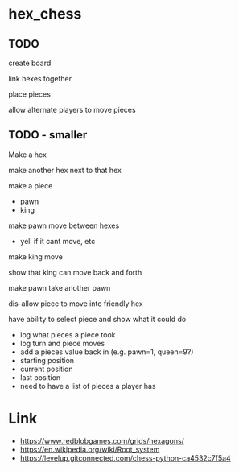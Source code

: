 # hex_chess




## TODO
create board

link hexes together

place pieces

allow alternate players to move pieces

## TODO - smaller
Make a hex

make another hex next to that hex

make a piece
- pawn 
- king

make pawn move between hexes
- yell if it cant move, etc

make king move

show that king can move back and forth

make pawn take another pawn

dis-allow piece to move into friendly hex

have ability to select piece and show what it could do

- log what pieces a piece took
- log turn and piece moves
- add a pieces value back in (e.g. pawn=1, queen=9?)
- starting position
- current position
- last position
- need to have a list of pieces a player has

# Link
- https://www.redblobgames.com/grids/hexagons/
- https://en.wikipedia.org/wiki/Root_system
- https://levelup.gitconnected.com/chess-python-ca4532c7f5a4